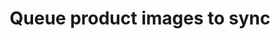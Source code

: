 ---
title: "Queue product images to sync"
name: "sourcemeta_sageone"
key: "queue_fetch_images"
description: "Queue fetch_images item after processing sync_product. Must be set to False in Used Config, if removed, it will be set to true by default."
user_friendly_description: "Once a product has been created in Stock2Shop, we will fetch the images from Sage Business Cloud Accounting to add to the relevant products on Stock2Shop."
default: "false"
values: []
tags: [sourcemeta,sageone]
type: "meta"
process: "products"
headless: true
---